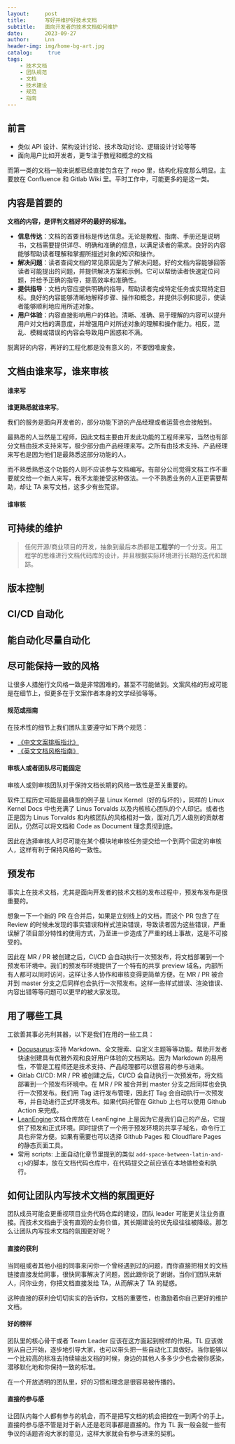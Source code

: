 ```yaml
---
layout:     post
title:      写好并维护好技术文档
subtitle:   面向开发者的技术文档如何维护
date:       2023-09-27
author:     Lnn
header-img: img/home-bg-art.jpg
catalog: 	 true
tags:
    - 技术文档
    - 团队规范
    - 文档
    - 技术建设
    - 规范
    - 指南
---
```


## 前言

- 类似 API 设计、架构设计讨论、技术改动讨论、逻辑设计讨论等等
- 面向用户比如开发者，更专注于教程和概念的文档

而第一类的文档一般来说都已经直接包含在了 repo 里，结构化程度那么明显。主要放在 Confluence 和 Gitlab Wiki 里。平时工作中，可能更多的是这一类。



## 内容是首要的

**文档的内容，是评判文档好坏的最好的标准。** 

- **信息传达**：文档的首要目标是传达信息。无论是教程、指南、手册还是说明书，文档需要提供详尽、明确和准确的信息，以满足读者的需求。良好的内容能够帮助读者理解和掌握所描述对象的知识和操作。
- **解决问题**：读者查阅文档的常见原因是为了解决问题。好的文档内容能够回答读者可能提出的问题，并提供解决方案和示例。它可以帮助读者快速定位问题，并给予正确的指导，提高效率和准确性。
- **提供指导**：文档内容应提供明确的指导，帮助读者完成特定任务或实现特定目标。良好的内容能够清晰地解释步骤、操作和概念，并提供示例和提示，使读者能够顺利地应用所述对象。
- **用户体验**：内容直接影响用户的体验。清晰、准确、易于理解的内容可以提升用户对文档的满意度，并增强用户对所述对象的理解和操作能力。相反，混乱、模糊或错误的内容会导致用户困惑和不满。

脱离好的内容，再好的工程化都是没有意义的，不要因噎废食。

## 文档由谁来写，谁来审核


#### 谁来写
**谁更熟悉就谁来写**。

我们的服务是面向开发者的，部分功能下游的产品经理或者运营也会接触到。

最熟悉的人当然是工程师，因此文档主要由开发此功能的工程师来写，当然也有部分文档由技术支持来写，极少部分由产品经理来写。之所有由技术支持、产品经理来写也是因为他们是最熟悉这部分功能的人。

而不熟悉熟悉这个功能的人则不应该参与文档编写。有部分公司觉得文档工作不重要就交给一个新人来写，我不太能接受这种做法。一个不熟悉业务的人正更需要帮助，却让 TA 来写文档，这多少有些荒谬。

#### 谁审核








## 可持续的维护

> 任何开源/商业项目的开发，抽象到最后本质都是**工程学**的一个分支。用工程学的思维进行文档代码库的设计，并且根据实际环境进行长期的迭代和跟踪。

## 版本控制





## CI/CD 自动化




## 能自动化尽量自动化


## 尽可能保持一致的风格

让很多人措施行文风格一致是非常困难的，甚至不可能做到。文案风格的形成可能是在细节上，但更多在于文案作者本身的文学经验等等。



#### 规范或指南

在技术性的细节上我们团队主要遵守如下两个规范：
- [《中文文案排版指北》](https://github.com/sparanoid/chinese-copywriting-guidelines)
- [《英文文档风格指南》](https://github.com/kodecocodes/english-style-guide)


#### 审核人或者团队尽可能固定
审核人或则审核团队对于保持文档长期的风格一致性是至关重要的。


软件工程历史可能是最典型的例子是 Linux Kernel（好的与坏的），同样的
Linux Kernel Docs 中也充满了 Linus Torvalds 以及内核核心团队的个人印记。或者也正是因为 Linus Torvalds 和内核团队的风格相对一致，面对几万人级别的贡献者团队，仍然可以将文档和 Code as Document 理念贯彻到底。

因此在选择审核人时尽可能在某个模块地审核任务提交给一个到两个固定的审核人，这样有利于保持风格的一致性。


## 预发布

事实上在技术文档，尤其是面向开发者的技术文档的发布过程中，预发布发布是很重要的。

想象一下一个新的 PR 在合并后，如果是立刻线上的文档，而这个 PR 包含了在 Review 的时候未发现的事实错误和样式渲染错误，导致读者因为这些错误，严重误解了项目部分特性的使用方式，乃至进一步造成了严重的线上事故，这是不可接受的。

因此在 MR / PR 被创建之后，CI/CD 会自动执行一次预发布，将文档部署到一个预发布环境中。我们的预发布环境提供了一个特有的共享 preview 域名，内部所有人都可以同时访问，这样让多人协作和审核变得更简单方便。在 MR / PR  被合并到 master 分支之后同样也会执行一次预发布。这样一些样式错误、渲染错误、内容出错等等问题可以更早的被大家发现。


## 用了哪些工具

工欲善其事必先利其器，以下是我们在用的一些工具：
- [Docusaurus](https://docusaurus.io):支持 Markdown、全文搜索、自定义主题等等功能。帮助开发者快速创建具有优雅外观和良好用户体验的文档网站。因为 Markdown 的易用性，不管是工程师还是技术支持、产品经理都可以很容易的参与进来。
- Gitlab CI/CD: MR / PR 被创建之后，CI/CD 会自动执行一次预发布，将文档部署到一个预发布环境中。在 MR / PR  被合并到 master 分支之后同样也会执行一次预发布。我们用 Tag 进行发布管理，因此打 Tag 会自动执行一次预发布，并自动进行正式环境发布。如果代码托管在 Github 上也可以使用 Github Action 来完成。
- [LeanEngine](https://developer.taptap.cn/docs/sdk/engine/overview/):文档仓库放在 LeanEngine 上是因为它是我们自己的产品，它提供了预发和正式环境。同时提供了一个用于预发环境的共享子域名，命令行工具也非常方便。如果有需要也可以选择 Github Pages 和 Cloudflare Pages 的静态页面工具。
- 常用 scripts: 上面自动化章节里提到的类似 `add-space-between-latin-and-cjk`的脚本，放在文档代码仓库中，在代码提交之前应该在本地做检查和执行。


## 如何让团队内写技术文档的氛围更好

团队成员可能会更重视项目业务代码仓库的建设，团队 leader 可能更关注业务直接。而技术文档由于没有直观的业务价值，其长期建设的优先级往往被降级。那怎么让团队内写技术文档的氛围更好呢？


#### 直接的获利

当同组或者其他小组的同事来问你一个曾经遇到过的问题，而你直接把相关的文档链接直接发给同事，很快同事解决了问题，因此跟你说了谢谢。当你们团队来新人，问你业务，你把文档直接发给 TA，从而解决了 TA 的疑惑。

这种直接的获利会切切实实的告诉你，文档的重要性，也激励着你自己更好的维护文档。

#### 好的榜样
团队里的核心骨干或者 Team Leader 应该在这方面起到榜样的作用。TL 应该做到从自己开始，逐步地引导大家，也可以带头把一些自动化工具做好。当你能够以一个比较高的标准去持续输出文档的时候，身边的其他人多多少少也会被你感染，潜移默化地和你保持一致的标准。

在一个开放透明的团队里，好的习惯和理念是很容易被传播的。


#### 直接的参与感
让团队内每个人都有参与的机会，而不是把写文档的机会把控在一到两个的手上。直接的参与感不管是对于新人还是老同事都是直接的。作为 TL 我一般会就一些有争议的话题咨询大家的意见，这样大家就会有参与进来的契机。